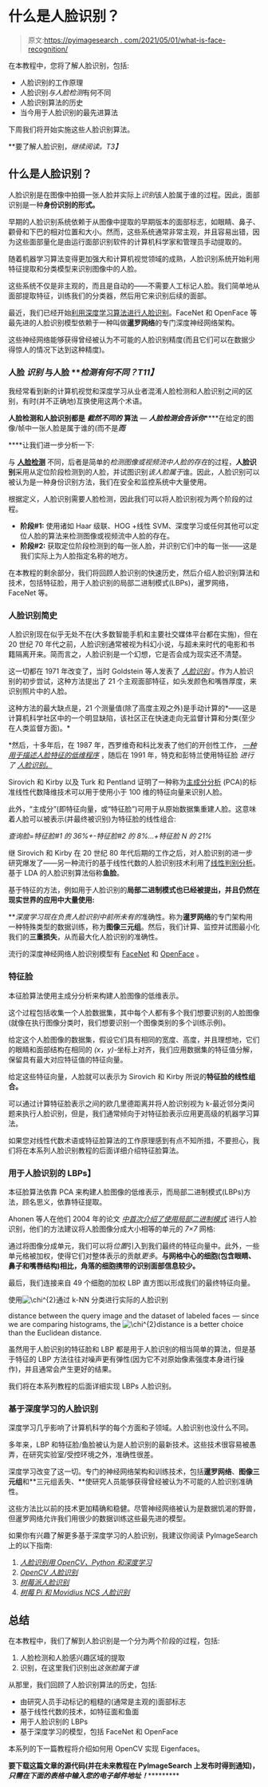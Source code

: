 # 什么是人脸识别？

> 原文:[https://pyimagesearch . com/2021/05/01/what-is-face-recognition/](https://pyimagesearch.com/2021/05/01/what-is-face-recognition/)

在本教程中，您将了解人脸识别，包括:

*   人脸识别的工作原理
*   人脸识别*与人脸检测*有何不同
*   人脸识别算法的历史
*   当今用于人脸识别的最先进算法

下周我们将开始实施这些人脸识别算法。

**要了解人脸识别，*继续阅读。*T3】**

## **什么是人脸识别？**

人脸识别是在图像中拍摄一张人脸并实际上*识别*该人脸属于谁的过程。因此，面部识别是一种**身份识别的形式。**

早期的人脸识别系统依赖于从图像中提取的早期版本的面部标志，如眼睛、鼻子、颧骨和下巴的相对位置和大小。然而，这些系统通常非常主观，并且容易出错，因为这些面部量化是由运行面部识别软件的计算机科学家和管理员手动提取的。

随着机器学习算法变得更加强大和计算机视觉领域的成熟，人脸识别系统开始利用特征提取和分类模型来识别图像中的人脸。

这些系统不仅是非主观的，而且是自动的——不需要人工标记人脸。我们简单地从面部提取特征，训练我们的分类器，然后用它来识别后续的面部。

最近，我们已经开始[利用深度学习算法进行人脸识别](https://pyimagesearch.com/2018/09/24/opencv-face-recognition/)。FaceNet 和 OpenFace 等最先进的人脸识别模型依赖于一种叫做**暹罗网络**的专门深度神经网络架构。

这些神经网络能够获得曾经被认为不可能的人脸识别精度(而且它们可以在数据少得惊人的情况下达到这种精度)。

### **人脸** ***识别*** **与人脸** ***检测有何不同？*T11】**

我经常看到新的计算机视觉和深度学习从业者混淆人脸检测和人脸识别之间的区别，有时(并不正确地)互换使用这两个术语。

**人脸检测和人脸识别都是** ***截然不同的*** **算法** — ***人脸检测******会告诉你*******在给定的图像/帧中一张人脸是属于谁的(而不是*****而*****

 ****让我们进一步分析一下:

与 [**人脸检测**](https://pyimagesearch.com/2018/02/26/face-detection-with-opencv-and-deep-learning/) 不同，后者是简单的*检测图像或视频流中人脸的存在*的过程，**人脸识别**采用从定位阶段检测到的人脸，并试图识别*该人脸属于*谁。因此，人脸识别可以被认为是一种身份识别方法，我们在安全和监控系统中大量使用。

根据定义，人脸识别需要人脸检测，因此我们可以将人脸识别视为两个阶段的过程。

*   **阶段#1:** 使用诸如 Haar 级联、HOG +线性 SVM、深度学习或任何其他可以定位人脸的算法来检测图像或视频流中人脸的存在。
*   **阶段#2:** 获取定位阶段检测到的每一张人脸，并识别它们中的每一张——这是我们实际上为人脸指定名称的地方。

在本教程的剩余部分，我们将回顾人脸识别的快速历史，然后介绍人脸识别算法和技术，包括特征脸，用于人脸识别的局部二进制模式(LBPs)，暹罗网络，FaceNet 等。

### **人脸识别简史**

人脸识别现在似乎无处不在(大多数智能手机和主要社交媒体平台都在实施)，但在 20 世纪 70 年代之前，人脸识别通常被视为科幻小说，与超未来时代的电影和书籍隔离开来。简而言之，人脸识别是一个幻想，它是否会成为现实还不清楚。

这一切都在 1971 年改变了，当时 Goldstein 等人发表了 [*人脸识别*](https://ieeexplore.ieee.org/document/1450184) 。作为人脸识别的初步尝试，这种方法提出了 21 个主观面部特征，如头发颜色和嘴唇厚度，来识别照片中的人脸。

这种方法的最大缺点是，21 个测量值(除了高度主观之外)是手动计算的*——这是计算机科学社区中的一个明显缺陷，该社区正在快速走向无监督计算和分类(至少在人类监督方面)。*

 *然后，十多年后，在 1987 年，西罗维奇和科比发表了他们的开创性工作， [*一种用于描述人脸特征的低维程序*](https://pyimagesearch.com/wp-content/uploads/2021/05/kirby_1987.pdf) ，随后在 1991 年，特克和彭特兰使用特征脸 *进行了 [*人脸识别。*](https://sites.cs.ucsb.edu/~mturk/Papers/mturk-CVPR91.pdf)*

Sirovich 和 Kirby 以及 Turk 和 Pentland 证明了一种称为[主成分分析](https://en.wikipedia.org/wiki/Principal_component_analysis) (PCA)的标准线性代数降维技术可以用于使用小于 100 维的特征向量来识别人脸。

此外，“主成分”(即特征向量，或“特征脸”)可用于从原始数据集重建人脸。这意味着人脸可以被表示(并最终被识别)为特征脸的线性组合:

*查询脸=特征脸#1 的 36%+-特征脸#2 的 8%…+特征脸 N 的 21%*

继 Sirovich 和 Kirby 在 20 世纪 80 年代后期的工作之后，对人脸识别的进一步研究爆发了——另一种流行的基于线性代数的人脸识别技术利用了[线性判别分析](https://en.wikipedia.org/wiki/Linear_discriminant_analysis)。基于 LDA 的人脸识别算法俗称**鱼脸**。

基于特征的方法，例如用于人脸识别的[](https://pyimagesearch.com/2015/12/07/local-binary-patterns-with-python-opencv/)****局部二进制模式也已经被提出，并且仍然在现实世界的应用中大量使用:****

 ****深度学习现在负责人脸识别中*前所未有的*准确性。称为**暹罗网络**的专门架构用一种特殊类型的数据训练，称为**图像三元组**。然后，我们计算、监控并试图最小化我们的**三重损失**，从而最大化人脸识别的准确性。

流行的深度神经网络人脸识别模型有 [FaceNet](https://arxiv.org/abs/1503.03832) 和 [OpenFace](http://cmusatyalab.github.io/openface/) 。

### **特征脸**

本征脸算法使用主成分分析来构建人脸图像的低维表示。

这个过程包括收集一个人脸数据集，其中每个人都有多个我们想要识别的人脸图像(就像在执行图像分类时，我们想要识别一个图像类别的多个训练示例)。

给定这个人脸图像的数据集，假设它们具有相同的宽度、高度，并且理想地，它们的眼睛和面部结构在相同的 *(x，y)*-坐标上对齐，我们应用数据集的特征值分解，保留具有最大对应特征值的特征向量。

给定这些特征向量，人脸就可以表示为 Sirovich 和 Kirby 所说的**特征脸的线性组合。**

可以通过计算特征脸表示之间的欧几里德距离并将人脸识别视为 k-最近邻分类问题来执行人脸识别，但是，我们通常倾向于对特征脸表示应用更高级的机器学习算法。

如果您对线性代数术语或特征脸算法的工作原理感到有点不知所措，不要担心，我们将在本系列人脸识别教程的后面详细介绍特征脸算法。

### **用于人脸识别的 LBPs】**

本征脸算法依靠 PCA 来构建人脸图像的低维表示，而局部二进制模式(LBPs)方法，顾名思义，依靠特征提取。

Ahonen 等人在他们 2004 年的论文 [*中首次介绍了使用局部二进制模式*](https://link.springer.com/chapter/10.1007/978-3-540-24670-1_36) 进行人脸识别，他们的方法建议将人脸图像分成大小相等的单元的 *7×7* 网格:

通过将图像分成单元，我们可以将*位置*引入到我们最终的特征向量中。此外，一些单元格被加权，使得它们对整体表示的贡献*更多*。**与网格中心的细胞(包含眼睛、鼻子和嘴唇结构)相比，角落的细胞携带的识别面部信息较少。**

最后，我们连接来自 49 个细胞的加权 LBP 直方图以形成我们的最终特征向量。

使用![\chi^{2}](../Images/dea0bac5ece00bdd51051fcc94abb71f.png "\chi^{2}")通过 k-NN 分类进行实际的人脸识别

distance between the query image and the dataset of labeled faces — since we are comparing histograms, the ![\chi^{2}](../Images/dea0bac5ece00bdd51051fcc94abb71f.png "\chi^{2}")distance is a better choice than the Euclidean distance.

虽然用于人脸识别的特征脸和 LBP 都是用于人脸识别的相当简单的算法，但是基于特征的 LBP 方法往往对噪声更有弹性(因为它不对原始像素强度本身进行操作)，并且通常会产生更好的结果。

我们将在本系列教程的后面详细实现 LBPs 人脸识别。

### **基于深度学习的人脸识别**

深度学习几乎影响了计算机科学的每个方面和子领域。人脸识别也没什么不同。

多年来，LBP 和特征脸/鱼脸被认为是人脸识别的最新技术。这些技术很容易被愚弄，在研究实验室/受控环境之外，准确性很差。

深度学习改变了这一切。专门的神经网络架构和训练技术，包括**暹罗网络**、**图像三元组**和**三元组丢失、**使研究人员能够获得曾经被认为不可能的人脸识别准确性。

这些方法比以前的技术更加精确和稳健。尽管神经网络被认为是数据饥渴的野兽，但暹罗网络允许我们用很少的数据训练这些最先进的模型。

如果你有兴趣了解更多基于深度学习的人脸识别，我建议你阅读 PyImageSearch 上的以下指南:

1.  [*人脸识别用 OpenCV、Python 和深度学习*](https://pyimagesearch.com/2018/06/18/face-recognition-with-opencv-python-and-deep-learning/)
2.  [*OpenCV 人脸识别*](https://pyimagesearch.com/2018/09/24/opencv-face-recognition/)
3.  [*树莓派人脸识别*](https://pyimagesearch.com/2018/06/25/raspberry-pi-face-recognition/)
4.  [*树莓 Pi 和 Movidius NCS 人脸识别*](https://pyimagesearch.com/2020/01/06/raspberry-pi-and-movidius-ncs-face-recognition/)

## **总结**

在本教程中，我们了解到人脸识别是一个分为两个阶段的过程，包括:

1.  人脸检测和人脸感兴趣区域的提取
2.  识别，在这里我们识别出*这张脸属于谁*

从那里，我们回顾了人脸识别算法的历史，包括:

*   由研究人员手动标记的粗糙的(通常是主观的)面部标志
*   基于线性代数的技术，如特征面和鱼面
*   用于人脸识别的 LBPs
*   基于深度学习的模型，包括 FaceNet 和 OpenFace

本系列的下一篇教程将介绍如何用 OpenCV 实现 Eigenfaces。

**要下载这篇文章的源代码(并在未来教程在 PyImageSearch 上发布时得到通知)，** ***只需在下面的表格中输入您的电子邮件地址！************
